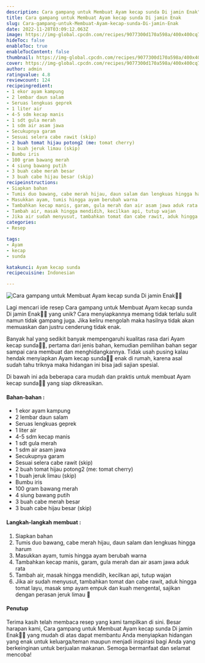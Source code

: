 ```yaml
---
description: Cara gampang untuk Membuat Ayam kecap sunda Di jamin Enak"
title: Cara gampang untuk Membuat Ayam kecap sunda Di jamin Enak
slug: Cara-gampang-untuk-Membuat-Ayam-kecap-sunda-Di-jamin-Enak
date: 2022-11-28T03:09:12.063Z
image: https://img-global.cpcdn.com/recipes/9077300d170a598a/400x400cq70/photo.jpg
hideToc: false
enableToc: true
enableTocContent: false
thumbnail: https://img-global.cpcdn.com/recipes/9077300d170a598a/400x400cq70/photo.jpg
cover: https://img-global.cpcdn.com/recipes/9077300d170a598a/400x400cq70/photo.jpg
author: admin
ratingvalue: 4.8
reviewcount: 124
recipeingredient:
- 1 ekor ayam kampung
- 2 lembar daun salam
- Seruas lengkuas geprek
- 1 liter air
- 4-5 sdm kecap manis
- 1 sdt gula merah
- 1 sdm air asam jawa
- Secukupnya garam
- Sesuai selera cabe rawit (skip)
- 2 buah tomat hijau potong2 (me: tomat cherry)
- 1 buah jeruk limau (skip)
- Bumbu iris
- 100 gram bawang merah
- 4 siung bawang putih
- 3 buah cabe merah besar
- 3 buah cabe hijau besar (skip)
recipeinstructions:
- Siapkan bahan
- Tumis duo bawang, cabe merah hijau, daun salam dan lengkuas hingga harum
- Masukkan ayam, tumis hingga ayam berubah warna
- Tambahkan kecap manis, garam, gula merah dan air asam jawa aduk rata
- Tambah air, masak hingga mendidih, kecilkan api, tutup wajan
- Jika air sudah menyusut, tambahkan tomat dan cabe rawit, aduk hingga tomat layu, masak smp ayam empuk dan kuah mengental, sajikan dengan perasan jeruk limau 🤤
categories:
- Resep

tags:
- Ayam
- kecap
- sunda

katakunci: Ayam kecap sunda
recipecuisine: Indonesian

---
```


![Cara gampang untuk Membuat Ayam kecap sunda Di jamin Enak👩‍🍳](https://img-global.cpcdn.com/recipes/9077300d170a598a/400x400cq70/photo.jpg)

Lagi mencari ide resep Cara gampang untuk Membuat Ayam kecap sunda Di jamin Enak👩‍🍳 yang unik? Cara menyiapkannya memang tidak terlalu sulit namun tidak gampang juga. Jika keliru mengolah maka hasilnya tidak akan memuaskan dan justru cenderung tidak enak.

Banyak hal yang sedikit banyak mempengaruhi kualitas rasa dari Ayam kecap sunda👩‍🍳, pertama dari jenis bahan, kemudian pemilihan bahan segar sampai cara membuat dan menghidangkannya. Tidak usah pusing kalau hendak menyiapkan Ayam kecap sunda👩‍🍳 enak di rumah, karena asal sudah tahu triknya maka hidangan ini bisa jadi sajian spesial.

Di bawah ini ada beberapa cara mudah dan praktis untuk membuat Ayam kecap sunda👩‍🍳 yang siap dikreasikan.

<!--inarticleads1-->

#### Bahan-bahan :

- 1 ekor ayam kampung
- 2 lembar daun salam
- Seruas lengkuas geprek
- 1 liter air
- 4-5 sdm kecap manis
- 1 sdt gula merah
- 1 sdm air asam jawa
- Secukupnya garam
- Sesuai selera cabe rawit (skip)
- 2 buah tomat hijau potong2 (me: tomat cherry)
- 1 buah jeruk limau (skip)
- Bumbu iris
- 100 gram bawang merah
- 4 siung bawang putih
- 3 buah cabe merah besar
- 3 buah cabe hijau besar (skip)

<!--inarticleads2-->

#### Langkah-langkah membuat :

1. Siapkan bahan
1. Tumis duo bawang, cabe merah hijau, daun salam dan lengkuas hingga harum
1. Masukkan ayam, tumis hingga ayam berubah warna
1. Tambahkan kecap manis, garam, gula merah dan air asam jawa aduk rata
1. Tambah air, masak hingga mendidih, kecilkan api, tutup wajan
1. Jika air sudah menyusut, tambahkan tomat dan cabe rawit, aduk hingga tomat layu, masak smp ayam empuk dan kuah mengental, sajikan dengan perasan jeruk limau 🤤

#### Penutup

Terima kasih telah membaca resep yang kami tampilkan di sini. Besar harapan kami, Cara gampang untuk Membuat Ayam kecap sunda Di jamin Enak👩‍🍳 yang mudah di atas dapat membantu Anda menyiapkan hidangan yang enak untuk keluarga/teman maupun menjadi inspirasi bagi Anda yang berkeinginan untuk berjualan makanan. Semoga bermanfaat dan selamat mencoba!